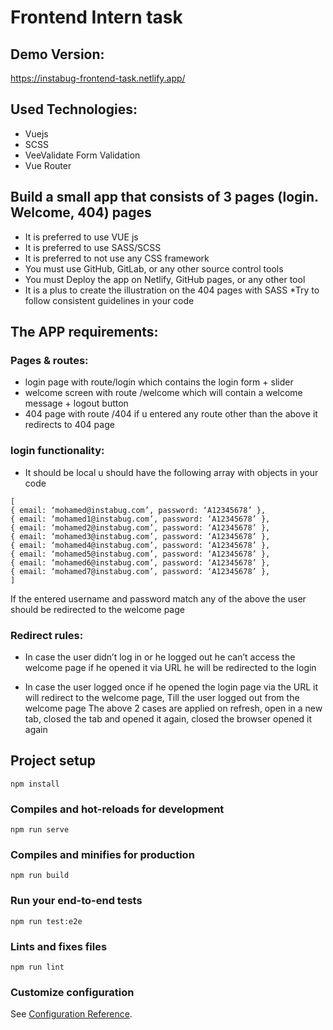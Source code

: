 # Frontend Intern task
## Demo Version:  
https://instabug-frontend-task.netlify.app/

## Used Technologies:
* Vuejs
* SCSS
*  VeeValidate Form Validation
*  Vue Router
## Build a small app that consists of 3 pages (login. Welcome, 404) pages
* It is preferred to use VUE js
* It is preferred to use SASS/SCSS
* It is preferred to not use any CSS framework
* You must use GitHub, GitLab, or any other source control tools
* You must Deploy the app on Netlify, GitHub pages, or any other tool
* It is a plus to create the illustration on the 404 pages with SASS
*Try to follow consistent guidelines in your code

## The APP requirements:
### Pages & routes:
* login page with route/login which contains the login form + slider
* welcome screen with route /welcome which will contain a welcome message + logout
    button
* 404 page with route /404 if u entered any route other than the above it redirects to 404 page
### login functionality:
* It should be local u should have the following array with objects in your code
```
[
{ email: ‘mohamed@instabug.com’, password: ‘A12345678’ },
{ email: ‘mohamed1@instabug.com’, password: ‘A12345678’ },
{ email: ‘mohamed2@instabug.com’, password: ‘A12345678’ },
{ email: ‘mohamed3@instabug.com’, password: ‘A12345678’ },
{ email: ‘mohamed4@instabug.com’, password: ‘A12345678’ },
{ email: ‘mohamed5@instabug.com’, password: ‘A12345678’ },
{ email: ‘mohamed6@instabug.com’, password: ‘A12345678’ },
{ email: ‘mohamed7@instabug.com’, password: ‘A12345678’ },
]
```
If the entered username and password match any of the above the user should be redirected to
the welcome page
### Redirect rules:
* In case the user didn’t log in or he logged out he can’t access the welcome page if he opened it
via URL he will be redirected to the login


* In case the user logged once if he opened the login page via the URL it will redirect to the
welcome page, Till the user logged out from the welcome page
The above 2 cases are applied on refresh, open in a new tab, closed the tab and opened it
again, closed the browser opened it again

## Project setup

```
npm install
```

### Compiles and hot-reloads for development
```
npm run serve
```

### Compiles and minifies for production
```
npm run build
```

### Run your end-to-end tests
```
npm run test:e2e
```

### Lints and fixes files
```
npm run lint
```

### Customize configuration
See [Configuration Reference](https://cli.vuejs.org/config/).
